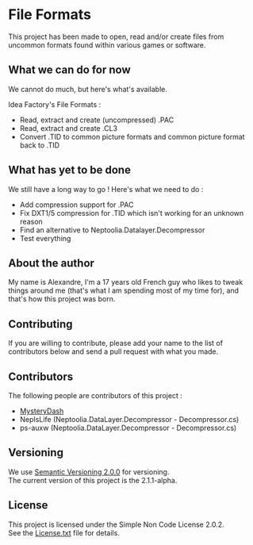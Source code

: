 # File Formats

This project has been made to open, read and/or create files from uncommon formats found within various games or software.

## What we can do for now

We cannot do much, but here's what's available.

Idea Factory's File Formats :
* Read, extract and create (uncompressed) .PAC
* Read, extract and create .CL3
* Convert .TID to common picture formats and common picture format back to .TID

## What has yet to be done

We still have a long way to go ! Here's what we need to do :
* Add compression support for .PAC
* Fix DXT1/5 compression for .TID which isn't working for an unknown reason
* Find an alternative to Neptoolia.Datalayer.Decompressor
* Test everything

## About the author

My name is Alexandre, I'm a 17 years old French guy who likes to tweak things around me (that's what I am spending most of my time for), and that's how this project was born.

## Contributing

If you are willing to contribute, please add your name to the list of contributors below and send a pull request with what you made.

## Contributors

The following people are contributors of this project :
- [MysteryDash](https://github.com/MysteryDash)
- NepIsLife (Neptoolia.DataLayer.Decompressor - Decompressor.cs)
- ps-auxw (Neptoolia.DataLayer.Decompressor - Decompressor.cs)

## Versioning

We use [Semantic Versioning 2.0.0](http://semver.org/) for versioning.  
The current version of this project is the 2.1.1-alpha.

## License

This project is licensed under the Simple Non Code License 2.0.2.  
See the [License.txt](License.txt) file for details.